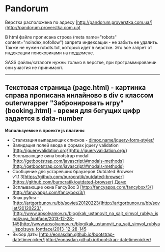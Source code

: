 Pandorum
================ 

Верстка расположена по адресу [http://pandorum.proverstka.com.ua/](http://pandorum.proverstka.com.ua)

В html файле прописана строка (meta name="robots" content="noindex,nofollow") запрета индексации - не забыть ее удалить. Также не нужен robots.txt, который идет в верстке. Это все запрет от индексации поисковиками на поддомене.

SASS файлы/каталоге нужны только в верстке, при программировании они участия не принимают.

---------------------------------------------------------

Текстовая страница (page.html) - картинка справа прописана инлайново в div c классом outerwrapper
"Забронировать игру" (booking.html) - время для бегущих цифр задается в data-number
---------------------------------------------------------

__Используемые в проекте js плагины__
* Стализация выпадающих списков - [dimox.name/jquery-form-styler/](dimox.name/jquery-form-styler/)
* Валидация полей ввода в формах jquery validation [http://jqueryvalidation.org/](http://jqueryvalidation.org/)
* Всплывающие окна bootstrap modal [http://getbootstrap.com/javascript/#modals-methods](http://getbootstrap.com/javascript/#modals-methods)
* Сообщение для устаревших браузеров Outdated Browser v1.1.3[https://github.com/burocratik/outdated-browser](https://github.com/burocratik/outdated-browser) [Демо](http://outdatedbrowser.com/ru)
* Всплывающие окна FancyBox 3 [http://fancyapps.com/fancybox/3/](http://fancyapps.com/fancybox/3/)
* Знак рубля - [http://artgorbunov.ru/bb/soviet/20120223/]http://artgorbunov.ru/bb/soviet/20120223/ , [http://www.apsolyamov.ru/blog/kak_ustanovit_na_sajt_simvol_rublya_ispolzuya_fontface/2013-12-28-145]http://www.apsolyamov.ru/blog/kak_ustanovit_na_sajt_simvol_rublya_ispolzuya_fontface/2013-12-28-145
* Выбор даты [http://eonasdan.github.io/bootstrap-datetimepicker/]http://eonasdan.github.io/bootstrap-datetimepicker/
---------------------------------------------------------
